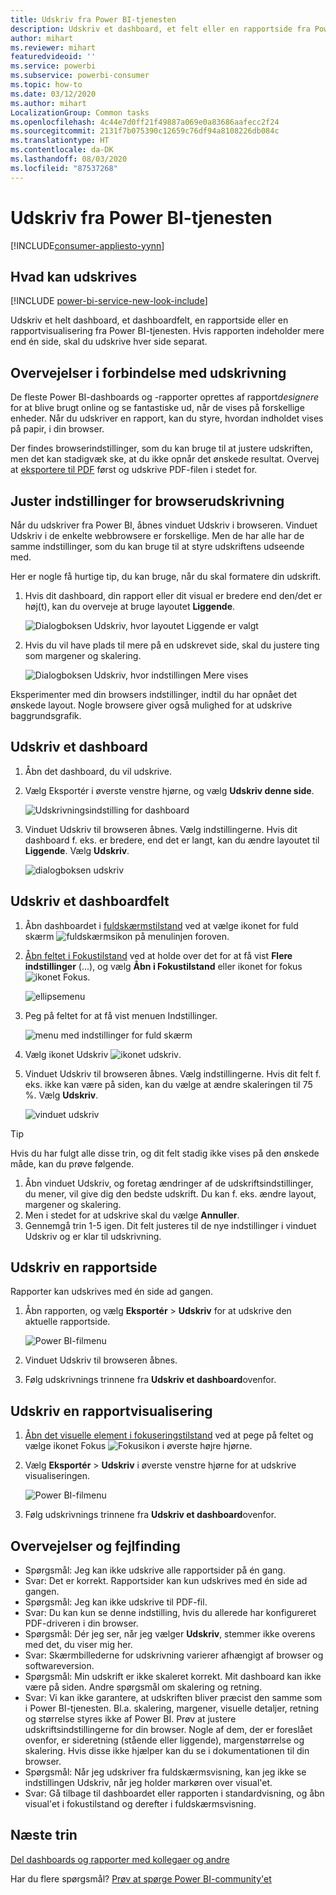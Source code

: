 ```yaml
---
title: Udskriv fra Power BI-tjenesten
description: Udskriv et dashboard, et felt eller en rapportside fra Power BI-tjenesten.
author: mihart
ms.reviewer: mihart
featuredvideoid: ''
ms.service: powerbi
ms.subservice: powerbi-consumer
ms.topic: how-to
ms.date: 03/12/2020
ms.author: mihart
LocalizationGroup: Common tasks
ms.openlocfilehash: 4c44e7d0ff21f49887a069e0a83686aafecc2f24
ms.sourcegitcommit: 2131f7b075390c12659c76df94a8108226db084c
ms.translationtype: HT
ms.contentlocale: da-DK
ms.lasthandoff: 08/03/2020
ms.locfileid: "87537268"
---
```

# <a name="printing-from-the-power-bi-service"></a>Udskriv fra Power BI-tjenesten

[!INCLUDE[consumer-appliesto-yynn](../includes/consumer-appliesto-yynn.md)]
## <a name="what-can-be-printed"></a>Hvad kan udskrives
[!INCLUDE [power-bi-service-new-look-include](../includes/power-bi-service-new-look-include.md)]

Udskriv et helt dashboard, et dashboardfelt, en rapportside eller en rapportvisualisering fra Power BI-tjenesten. Hvis rapporten indeholder mere end én side, skal du udskrive hver side separat. 

## <a name="printing-considerations"></a>Overvejelser i forbindelse med udskrivning

De fleste Power BI-dashboards og -rapporter oprettes af rapport*designere* for at blive brugt online og se fantastiske ud, når de vises på forskellige enheder. Når du udskriver en rapport, kan du styre, hvordan indholdet vises på papir, i din browser. 

Der findes browserindstillinger, som du kan bruge til at justere udskriften, men det kan stadigvæk ske, at du ikke opnår det ønskede resultat. Overvej at [eksportere til PDF](end-user-pdf.md) først og udskrive PDF-filen i stedet for. 

## <a name="adjust-your-browser-print-settings"></a>Juster indstillinger for browserudskrivning
Når du udskriver fra Power BI, åbnes vinduet Udskriv i browseren. Vinduet Udskriv i de enkelte webbrowsere er forskellige. Men de har alle har de samme indstillinger, som du kan bruge til at styre udskriftens udseende med. 

Her er nogle få hurtige tip, du kan bruge, når du skal formatere din udskrift.

   > 
1. Hvis dit dashboard, din rapport eller dit visual er bredere end den/det er høj(t), kan du overveje at bruge layoutet **Liggende**. 

   ![Dialogboksen Udskriv, hvor layoutet Liggende er valgt](./media/end-user-print/power-bi-landscape-layout.png)

2. Hvis du vil have plads til mere på en udskrevet side, skal du justere ting som margener og skalering. 

    ![Dialogboksen Udskriv, hvor indstillingen Mere vises](./media/end-user-print/power-bi-margins.png)

Eksperimenter med din browsers indstillinger, indtil du har opnået det ønskede layout. Nogle browsere giver også mulighed for at udskrive baggrundsgrafik. 

## <a name="print-a-dashboard"></a>Udskriv et dashboard
1. Åbn det dashboard, du vil udskrive.
2. Vælg Eksportér i øverste venstre hjørne, og vælg **Udskriv denne side**.
   
    ![Udskrivningsindstilling for dashboard](./media/end-user-print/power-bi-dashboard-print.png)

3. Vinduet Udskriv til browseren åbnes. Vælg indstillingerne. Hvis dit dashboard f. eks. er bredere, end det er langt, kan du ændre layoutet til **Liggende**. Vælg **Udskriv**.
   
    ![dialogboksen udskriv](./media/end-user-print/power-bi-print-dash.png)

## <a name="print-a-dashboard-tile"></a>Udskriv et dashboardfelt
1. Åbn dashboardet i [fuldskærmstilstand](end-user-focus.md) ved at vælge ikonet for fuld skærm ![fuldskærmsikon](./media/end-user-print/power-bi-full-screen.png) på menulinjen foroven.

3. [Åbn feltet i Fokustilstand](end-user-focus.md) ved at holde over det for at få vist **Flere indstillinger** (...), og vælg **Åbn i Fokustilstand** eller ikonet for fokus![ikonet Fokus](./media/end-user-print/power-bi-focus-icon.png).
   
    ![ellipsemenu](./media/end-user-print/power-bi-menu-options.png)

4. Peg på feltet for at få vist menuen Indstillinger.
   
    ![menu med indstillinger for fuld skærm](./media/end-user-print/menu-options-new.png)

4. Vælg ikonet Udskriv ![ikonet udskriv](./media/end-user-print/print-icon.png).     

5. Vinduet Udskriv til browseren åbnes. Vælg indstillingerne. Hvis dit felt f. eks. ikke kan være på siden, kan du vælge at ændre skaleringen til 75 %. Vælg **Udskriv**.

    ![vinduet udskriv](./media/end-user-print/power-bi-scale.png) 

> [!TIP]
> Hvis du har fulgt alle disse trin, og dit felt stadig ikke vises på den ønskede måde, kan du prøve følgende.
> 1. Åbn vinduet Udskriv, og foretag ændringer af de udskriftsindstillinger, du mener, vil give dig den bedste udskrift. Du kan f. eks. ændre layout, margener og skalering. 
> 2. Men i stedet for at udskrive skal du vælge **Annuller**. 
> 3. Gennemgå trin 1-5 igen. Dit felt justeres til de nye indstillinger i vinduet Udskriv og er klar til udskrivning.

## <a name="print-a-report-page"></a>Udskriv en rapportside
Rapporter kan udskrives med én side ad gangen.

1. Åbn rapporten, og vælg **Eksportér** > **Udskriv** for at udskrive den aktuelle rapportside.
   
    ![Power BI-filmenu](./media/end-user-print/power-bi-report-print.png)
2. Vinduet Udskriv til browseren åbnes.

3. Følg udskrivnings trinnene fra **Udskriv et dashboard**ovenfor.
   


## <a name="print-a-report-visual"></a>Udskriv en rapportvisualisering
1. [Åbn det visuelle element i fokuseringstilstand](end-user-focus.md) ved at pege på feltet og vælge ikonet Fokus ![Fokusikon](./media/end-user-print/power-bi-focus-icon.png) i øverste højre hjørne.

2. Vælg **Eksportér** > **Udskriv** i øverste venstre hjørne for at udskrive visualiseringen.

    ![Power BI-filmenu](./media/end-user-print/power-bi-report-print.png)


3. Følg udskrivnings trinnene fra **Udskriv et dashboard**ovenfor.

## <a name="considerations-and-troubleshooting"></a>Overvejelser og fejlfinding

* Spørgsmål: Jeg kan ikke udskrive alle rapportsider på én gang.    
* Svar: Det er korrekt. Rapportsider kan kun udskrives med én side ad gangen.
* Spørgsmål: Jeg kan ikke udskrive til PDF-fil.    
* Svar: Du kan kun se denne indstilling, hvis du allerede har konfigureret PDF-driveren i din browser.    
* Spørgsmål: Dér jeg ser, når jeg vælger **Udskriv**, stemmer ikke overens med det, du viser mig her.    
* Svar: Skærmbillederne for udskrivning varierer afhængigt af browser og softwareversion.
* Spørgsmål: Min udskrift er ikke skaleret korrekt.  Mit dashboard kan ikke være på siden. Andre spørgsmål om skalering og retning.    
* Svar: Vi kan ikke garantere, at udskriften bliver præcist den samme som i Power BI-tjenesten. Bl.a. skalering, margener, visuelle detaljer, retning og størrelse styres ikke af Power BI. Prøv at justere udskriftsindstillingerne for din browser. Nogle af dem, der er foreslået ovenfor, er sideretning (stående eller liggende), margenstørrelse og skalering. Hvis disse ikke hjælper kan du se i dokumentationen til din browser.      
* Spørgsmål: Når jeg udskriver fra fuldskærmsvisning, kan jeg ikke se indstillingen Udskriv, når jeg holder markøren over visual'et.   
* Svar: Gå tilbage til dashboardet eller rapporten i standardvisning, og åbn visual'et i fokustilstand og derefter i fuldskærmsvisning. 

## <a name="next-steps"></a>Næste trin
[Del dashboards og rapporter med kollegaer og andre](../collaborate-share/service-share-dashboards.md)

Har du flere spørgsmål? [Prøv at spørge Power BI-community'et](https://community.powerbi.com/)
